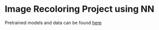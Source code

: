 # Image Recoloring Project using NN
Pretrained models and data can be found [here](https://drive.google.com/drive/folders/16ozmXSO1rwNnQABr3Upd2CmUa8xJh6Ia?usp=drive_link)
